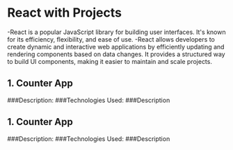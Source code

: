 # React with Projects

-React is a popular JavaScript library for building user interfaces. It's known for its efficiency, flexibility, and ease of use.
-React allows developers to create dynamic and interactive web applications by efficiently updating and rendering components based on data changes. It provides a structured way to build UI components, making it easier to maintain and scale projects.

## 1. Counter App
###Description:
###Technologies Used:
###Description


## 1. Counter App
###Description:
###Technologies Used:
###Description

